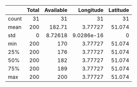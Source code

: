 |       |   Total |   Available |   Longitude |   Latitude |
|:------|--------:|------------:|------------:|-----------:|
| count |      31 |    31       | 31          |     31     |
| mean  |     200 |   182.71    |  3.77727    |     51.074 |
| std   |       0 |     8.72618 |  9.0286e-16 |      0     |
| min   |     200 |   170       |  3.77727    |     51.074 |
| 25%   |     200 |   176       |  3.77727    |     51.074 |
| 50%   |     200 |   182       |  3.77727    |     51.074 |
| 75%   |     200 |   189       |  3.77727    |     51.074 |
| max   |     200 |   200       |  3.77727    |     51.074 |